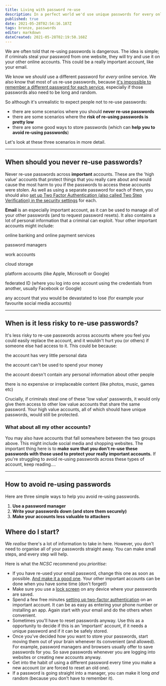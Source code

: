 ```yaml
---
title: Living with password re-use
description: In a perfect world we'd use unique passwords for every online service. But the world isn't perfect...
published: true
date: 2021-05-28T02:54:16.187Z
tags: bronze, passwords
editor: markdown
dateCreated: 2021-05-28T02:19:50.168Z
---
```


We are often told that re-using passwords is dangerous. The idea is simple; if criminals steal your password from one website, they will try and use it on your other online accounts. This could be a really important account, like your email.

We know we *should* use a different password for *every* online service. We also know that most of us re-use passwords, because [it's impossible to remember a different password for each service](https://www.ncsc.gov.uk/blog-post/even-jedi-cant-achieve-password-perfection-0), especially if those passwords also need to be long and random.

So although it's unrealistic to expect people not to re-use passwords:

-   there are some scenarios where you should **never re-use passwords**
-   there are some scenarios where the **risk of re-using passwords is pretty low**
-   there are some good ways to store passwords (which can **help you to avoid re-using passwords**)

Let's look at these three scenarios in more detail.

---

## When should you never re-use passwords?

Never re-use passwords across **important** accounts. These are the 'high value' accounts that protect things that you really care about and would cause the most harm to you if the passwords to access these accounts were stolen. As well as using a separate password for each of them, you should also [set up Two Factor Authentication (also called Two Step Verification) in the security settings](https://www.ncsc.gov.uk/news/guidance-historic-linkedin-incident-2012) for each.

**Email** is an especially important account, as it can be used to manage all of your other passwords (and to request password resets). It also contains a lot of personal information that a criminal can exploit. Your other important accounts might include:

online banking and online payment services

password managers

work accounts

cloud storage

platform accounts (like Apple, Microsoft or Google)

federated ID (where you log into one account using the credentials from another, usually Facebook or Google)

any account that you would be devastated to lose (for example your favourite social media accounts)

---

## When is it less risky to re-use passwords?

It's less risky to re-use passwords across accounts where you feel you could easily replace the account, and it wouldn't hurt you (or others) if someone else had access to it. This could be because:

the account has very little personal data

the account can't be used to spend your money

the account doesn't contain any personal information about other people

there is no expensive or irreplaceable content (like photos, music, games etc)

Crucially, if criminals steal one of these 'low value' passwords, it would only give them access to other low value accounts that share the same password. Your high value accounts, all of which should have unique passwords, would still be protected.

### **What about all my other accounts?**

You may also have accounts that fall somewhere between the two groups above. This might include social media and shopping websites. The important thing here is to **make sure that you don't re-use these passwords with those used to protect your really important accounts.** If you're struggling to avoid re-using passwords across these types of account, keep reading....

---

## How to avoid re-using passwords

Here are three simple ways to help you avoid re-using passwords.

1.  **Use a password manager**
2.  **Write your passwords down (and store them securely)**
3.  **Make your accounts less valuable to attackers**

## Where do I start?

We *realise* there's a lot of information to take in here. However, you don't need to organise all of your passwords straight away. You can make small steps, and every step will help.

Here is what the *NCSC* recommend you *prioritise*:

-   If you have re-used your email password, change this one as soon as possible. [And make it a good one](https://www.ncsc.gov.uk/blog-post/three-random-words-or-thinkrandom-0). Your other important accounts can be done when you have some time (don't forget!)
-   Make sure you use a [lock screen](https://en.wikipedia.org/wiki/Lock_screen) on any device where your passwords are saved.
-   Spend a few free minutes [setting up two-factor authentication](https://www.ncsc.gov.uk/news/guidance-historic-linkedin-incident-2012) on an important account. It can be as easy as entering your phone number or installing an app. Again start with your email and do the others when convenient.
-   Sometimes you'll have to reset passwords anyway. Use this as a opportunity to decide if this is an 'important' account, if it needs a unique password and if it can be safely stored.
-   Once you've decided how you want to store your passwords, start moving them out of your brain whenever its convenient (and allowed). For example, password managers and browsers usually offer to save passwords for you. So save passwords whenever you are logging into websites or creating new accounts anyway.
-   Get into the habit of using a different password every time you make a new account (or are forced to reset an old one).
-   If a password is going straight into a manager, you can make it long *and* random (because you don't have to remember it).